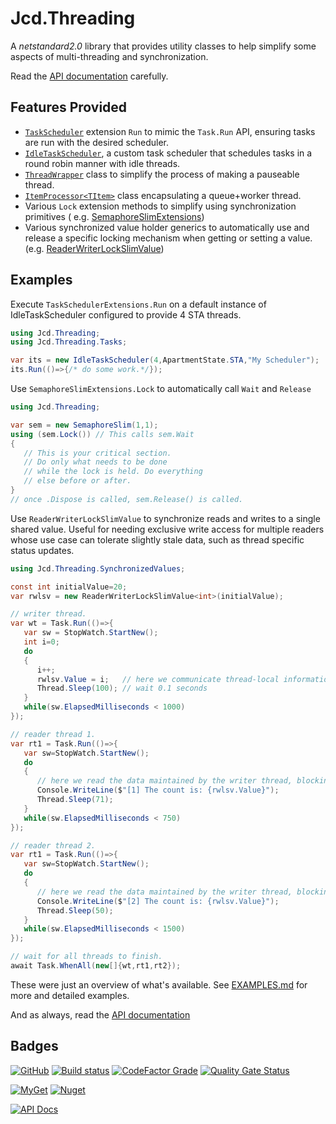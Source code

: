 # Jcd.Threading

A *netstandard2.0* library that provides utility classes to help simplify some
aspects of multi-threading and synchronization.

Read the [API documentation](./docs/Jcd.Threading.md) carefully.

## Features Provided

- [`TaskScheduler`](./docs/TaskSchedulerExtensions.md) extension `Run` to mimic the `Task.Run` API, ensuring tasks are
  run with the desired scheduler.
- [`IdleTaskScheduler`](./docs/IdleTaskScheduler.md), a custom task scheduler that schedules tasks in a round robin
  manner with idle threads.
- [`ThreadWrapper`](./docs/ThreadWrapper.md) class to simplify the process of making a pauseable thread.
- [`ItemProcessor<TItem>`](./docs/ItemProcessor_TItem_.md) class encapsulating a queue+worker thread.
- Various `Lock` extension methods to simplify using synchronization primitives (
  e.g. [SemaphoreSlimExtensions](./docs/SemaphoreSlimExtensions.md))
- Various synchronized value holder generics to automatically use and release a specific locking mechanism when getting
  or setting a value. (e.g. [ReaderWriterLockSlimValue](./docs/ReaderWriterLockSlimValue_T_.md))

## Examples

Execute `TaskSchedulerExtensions.Run` on a default instance of IdleTaskScheduler configured to provide 4 STA threads.

```csharp
using Jcd.Threading;
using Jcd.Threading.Tasks;

var its = new IdleTaskScheduler(4,ApartmentState.STA,"My Scheduler");
its.Run(()=>{/* do some work.*/});
```

Use `SemaphoreSlimExtensions.Lock` to automatically call `Wait` and `Release`

```csharp
using Jcd.Threading;

var sem = new SemaphoreSlim(1,1);
using (sem.Lock()) // This calls sem.Wait
{
   // This is your critical section. 
   // Do only what needs to be done
   // while the lock is held. Do everything 
   // else before or after.
}
// once .Dispose is called, sem.Release() is called.
```

Use `ReaderWriterLockSlimValue` to synchronize reads and writes to a single
shared value. Useful for needing exclusive write access for multiple readers
whose use case can tolerate slightly stale data, such as thread specific status
updates.

```csharp
using Jcd.Threading.SynchronizedValues;

const int initialValue=20;
var rwlsv = new ReaderWriterLockSlimValue<int>(initialValue);

// writer thread.
var wt = Task.Run(()=>{
   var sw = StopWatch.StartNew();
   int i=0;
   do
   {
      i++;
      rwlsv.Value = i;   // here we communicate thread-local information blocking all reads as its written.
      Thread.Sleep(100); // wait 0.1 seconds 
   }
   while(sw.ElapsedMilliseconds < 1000)
});

// reader thread 1.
var rt1 = Task.Run(()=>{
   var sw=StopWatch.StartNew();
   do
   {
      // here we read the data maintained by the writer thread, blocking writes as its read.
      Console.WriteLine($"[1] The count is: {rwlsv.Value}");
      Thread.Sleep(71); 
   }
   while(sw.ElapsedMilliseconds < 750)
});

// reader thread 2.
var rt1 = Task.Run(()=>{
   var sw=StopWatch.StartNew();
   do
   {
      // here we read the data maintained by the writer thread, blocking writes as its read.
      Console.WriteLine($"[2] The count is: {rwlsv.Value}");
      Thread.Sleep(50); 
   }
   while(sw.ElapsedMilliseconds < 1500)
});

// wait for all threads to finish.
await Task.WhenAll(new[]{wt,rt1,rt2});
```

These were just an overview of what's available. See [EXAMPLES.md](./EXAMPLES.md) for more and detailed examples.

And as always, read the [API documentation](./docs/Jcd.Threading.md)

## Badges

[![GitHub](https://img.shields.io/github/license/jason-c-daniels/Jcd.Threading)](https://github.com/jason-c-daniels/Jcd.Threading/blob/main/LICENSE)
[![Build status](https://ci.appveyor.com/api/projects/status/sbmfvmr1jmcf1pic?svg=true)](https://ci.appveyor.com/project/jason-c-daniels/jcd-threading)
[![CodeFactor Grade](https://img.shields.io/codefactor/grade/github/jason-c-daniels/Jcd.Threading)](https://www.codefactor.io/repository/github/jason-c-daniels/Jcd.Threading)
[![Quality Gate Status](https://sonarcloud.io/api/project_badges/measure?project=jason-c-daniels_Jcd.Threading&metric=alert_status)](https://sonarcloud.io/summary/new_code?id=jason-c-daniels_Jcd.Threading)

[![MyGet](https://img.shields.io/myget/jason-c-daniels/v/Jcd.Threading?logo=nuget)](https://www.myget.org/feed/jason-c-daniels/package/nuget/Jcd.Threading)
[![Nuget](https://img.shields.io/nuget/v/Jcd.Threading?logo=nuget)](https://www.nuget.org/packages/Jcd.Threading)

[![API Docs](https://img.shields.io/badge/Read-The%20API%20Documentation-blue?style=for-the-badge)](https://github.com/jason-c-daniels/Jcd.Threading/blob/main/docs/Jcd.Threading.md)